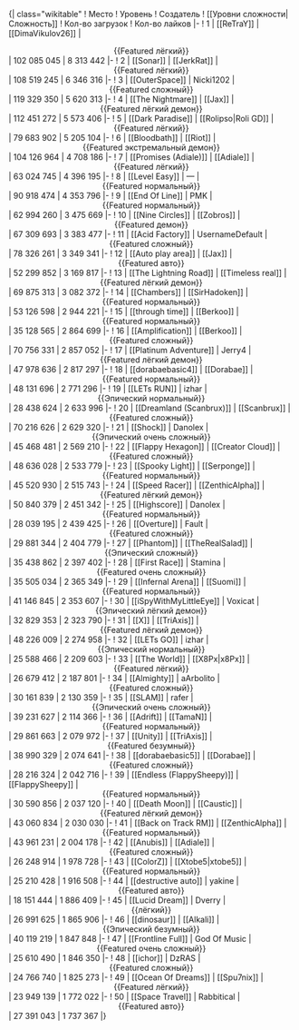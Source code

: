 {| class="wikitable"
! Место
! Уровень
! Создатель
! [[Уровни сложности|Сложность]]
! Кол-во загрузок
! Кол-во лайков
|-
! 1
| [[ReTraY]]
| [[DimaVikulov26]]
| <center>{{Featured лёгкий}}</center>
| 102 085 045
| 8 313 442
|-
! 2
| [[Sonar]]
| [[JerkRat]]
| <center>{{Featured лёгкий}}</center>
| 108 519 245
| 6 346 316
|-
! 3
| [[OuterSpace]]
| Nicki1202
| <center>{{Featured сложный}}</center>
| 119 329 350
| 5 620 313
|-
! 4
| [[The Nightmare]]
| [[Jax]]
| <center>{{Featured лёгкий демон}}</center>
| 112 451 272
| 5 573 406
|-
! 5
| [[Dark Paradise]]
| [[Rolipso|Roli GD]]
| <center>{{Featured лёгкий}}</center>
| 79 683 902
| 5 205 104
|-
! 6
| [[Bloodbath]]
| [[Riot]]
| <center>{{Featured экстремальный демон}}</center>
| 104 126 964
| 4 708 186
|-
! 7
| [[Promises (Adiale)]]
| [[Adiale]]
| <center>{{Featured лёгкий}}</center>
| 63 024 745
| 4 396 195
|-
! 8
| [[Level Easy]]
| —
| <center>{{Featured нормальный}}</center>
| 90 918 474
| 4 353 796
|-
! 9
| [[End Of Line]]
| PMK
| <center>{{Featured нормальный}}</center>
| 62 994 260
| 3 475 669
|-
! 10
| [[Nine Circles]]
| [[Zobros]]
| <center>{{Featured демон}}</center>
| 67 309 693
| 3 383 477
|-
! 11
| [[Acid Factory]]
| UsernameDefault
| <center>{{Featured сложный}}</center>
| 78 326 261
| 3 349 341
|-
! 12
| [[Auto play area]]
| [[Jax]]
| <center>{{Featured авто}}</center>
| 52 299 852
| 3 169 817
|-
! 13
| [[The Lightning Road]]
| [[Timeless real]]
| <center>{{Featured лёгкий демон}}</center>
| 69 875 313
| 3 082 372
|-
! 14
| [[Chambers]]
| [[SirHadoken]]
| <center>{{Featured нормальный}}</center>
| 53 126 598
| 2 944 221
|-
! 15
| [[through time]]
| [[Berkoo]]
| <center>{{Featured нормальный}}</center>
| 35 128 565
| 2 864 699
|-
! 16
| [[Amplification]]
| [[Berkoo]]
| <center>{{Featured сложный}}</center>
| 70 756 331
| 2 857 052
|-
! 17
| [[Platinum Adventure]]
| Jerry4
| <center>{{Featured лёгкий демон}}</center>
| 47 978 636
| 2 817 297
|-
! 18
| [[dorabaebasic4]]
| [[Dorabae]]
| <center>{{Featured нормальный}}</center>
| 48 131 696
| 2 771 296
|-
! 19
| [[LETs  RUN]]
| izhar
| <center>{{Эпический нормальный}}</center>
| 28 438 624
| 2 633 996
|-
! 20
| [[Dreamland (Scanbrux)]]
| [[Scanbrux]]
| <center>{{Featured сложный}}</center>
| 70 216 626
| 2 629 320
|-
! 21
| [[Shock]]
| Danolex
| <center>{{Эпический очень сложный}}</center>
| 45 468 481
| 2 569 210
|-
! 22
| [[Flappy Hexagon]]
| [[Creator Cloud]]
| <center>{{Featured сложный}}</center>
| 48 636 028
| 2 533 779
|-
! 23
| [[Spooky Light]]
| [[Serponge]]
| <center>{{Featured нормальный}}</center>
| 45 520 930
| 2 515 743
|-
! 24
| [[Speed Racer]]
| [[ZenthicAlpha]]
| <center>{{Featured лёгкий демон}}</center>
| 50 840 379
| 2 451 342
|-
! 25
| [[Highscore]]
| Danolex
| <center>{{Featured нормальный}}</center>
| 28 039 195
| 2 439 425
|-
! 26
| [[Overture]]
| Fault
| <center>{{Featured сложный}}</center>
| 29 881 344
| 2 404 779
|-
! 27
| [[Phantom]]
| [[TheRealSalad]]
| <center>{{Эпический сложный}}</center>
| 35 438 862
| 2 397 402
|-
! 28
| [[First Race]]
| Stamina
| <center>{{Featured очень сложный}}</center>
| 35 505 034
| 2 365 349
|-
! 29
| [[Infernal Arena]]
| [[Suomi]]
| <center>{{Featured нормальный}}</center>
| 41 146 845
| 2 353 607
|-
! 30
| [[iSpyWithMyLittleEye]]
| Voxicat
| <center>{{Эпический лёгкий демон}}</center>
| 32 829 353
| 2 323 790
|-
! 31
| [[X]]
| [[TriAxis]]
| <center>{{Featured лёгкий демон}}</center>
| 48 226 009
| 2 274 958
|-
! 32
| [[LETs GO]]
| izhar
| <center>{{Эпический нормальный}}</center>
| 25 588 466
| 2 209 603
|-
! 33
| [[The World]]
| [[X8Px|x8Px]]
| <center>{{Featured лёгкий}}</center>
| 26 679 412
| 2 187 801
|-
! 34
| [[Almighty]]
| aArbolito
| <center>{{Featured сложный}}</center>
| 30 161 839
| 2 130 359
|-
! 35
| [[SLAM]]
| rafer
| <center>{{Эпический очень сложный}}</center>
| 39 231 627
| 2 114 366
|-
! 36
| [[Adrift]]
| [[TamaN]]
| <center>{{Featured нормальный}}</center>
| 29 861 663
| 2 079 972
|-
! 37
| [[Unity]]
| [[TriAxis]]
| <center>{{Featured безумный}}</center>
| 38 990 329
| 2 074 641
|-
! 38
| [[dorabaebasic5]]
| [[Dorabae]]
| <center>{{Featured сложный}}</center>
| 28 216 324
| 2 042 716
|-
! 39
| [[Endless (FlappySheepy)]]
| [[FlappySheepy]]
| <center>{{Featured нормальный}}</center>
| 30 590 856
| 2 037 120
|-
! 40
| [[Death Moon]]
| [[Caustic]]
| <center>{{Featured лёгкий демон}}</center>
| 43 060 834
| 2 030 030
|-
! 41
| [[Back on Track RM]]
| [[ZenthicAlpha]]
| <center>{{Featured нормальный}}</center>
| 43 961 231
| 2 004 178
|-
! 42
| [[Anubis]]
| [[Adiale]]
| <center>{{Featured сложный}}</center>
| 26 248 914
| 1 978 728
|-
! 43
| [[ColorZ]]
| [[Xtobe5|xtobe5]]
| <center>{{Featured нормальный}}</center>
| 25 210 428
| 1 916 508
|-
! 44
| [[destructive auto]]
| yakine
| <center>{{Featured авто}}</center>
| 18 151 444
| 1 886 409
|-
! 45
| [[Lucid Dream]]
| Dverry
| <center>{{лёгкий}}</center>
| 26 991 625
| 1 865 906
|-
! 46
| [[dinosaur]]
| [[Alkali]]
| <center>{{Эпический безумный}}</center>
| 40 119 219
| 1 847 848
|-
! 47
| [[Frontline Full]]
| God Of Music
| <center>{{Featured очень сложный}}</center>
| 25 610 490
| 1 846 350
|-
! 48
| [[ichor]]
| DzRAS
| <center>{{Featured сложный}}</center>
| 24 766 740
| 1 825 273
|-
! 49
| [[Ocean Of Dreams]]
| [[Spu7nix]]
| <center>{{Featured лёгкий}}</center>
| 23 949 139
| 1 772 022
|-
! 50
| [[Space Travel]]
| Rabbitical
| <center>{{Featured авто}}</center>
| 27 391 043
| 1 737 367
|}